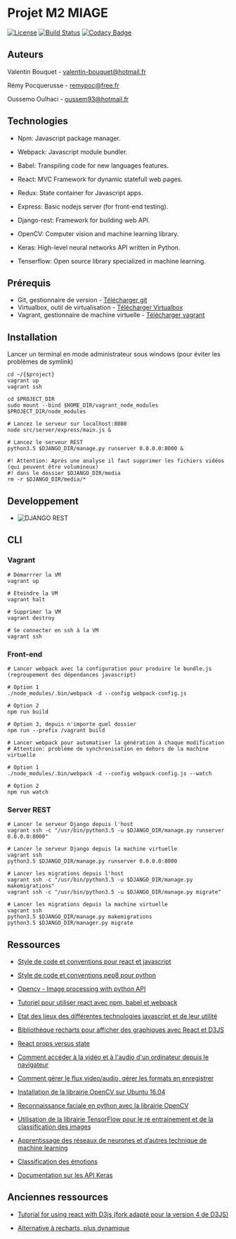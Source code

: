 # Projet M2 MIAGE
[![License](https://img.shields.io/badge/License-Apache%202.0-blue.svg)](https://opensource.org/licenses/Apache-2.0)
[![Build Status](https://travis-ci.org/vbouquet/realtime-keynote-feedback.svg?branch=master)](https://travis-ci.org/vbouquet/realtime-keynote-feedback)
[![Codacy Badge](https://api.codacy.com/project/badge/Grade/9aff66ec6dc841a5971b1647be3b9657)](https://www.codacy.com/app/Remypoc/realtime-keynote-feedback?utm_source=github.com&amp;utm_medium=referral&amp;utm_content=vbouquet/realtime-keynote-feedback&amp;utm_campaign=Badge_Grade)

## Auteurs
Valentin Bouquet - <valentin-bouquet@hotmail.fr>

Rémy Pocquerusse - <remypoc@free.fr>

Oussemo Oulhaci - <oussem93@hotmail.fr>

## Technologies

* Npm: Javascript package manager.
* Webpack: Javascript module bundler.
* Babel: Transpiling code for new languages features.
* React: MVC Framework for dynamic statefull web pages.
* Redux: State container for Javascript apps.


* Express: Basic nodejs server (for front-end testing).
* Django-rest: Framework for building web API.


* OpenCV: Computer vision and machine learning library.
* Keras: High-level neural networks API written in Python.
* Tenserflow: Open source library specialized in machine learning.

## Prérequis
* Git, gestionnaire de version - [Télécharger git](https://git-scm.com/downloads)
* Virtualbox, outil de virtualisation - [Télécharger Virtualbox](https://www.virtualbox.org/wiki/Downloads)
* Vagrant, gestionnaire de machine virtuelle - [Télécharger vagrant](https://www.vagrantup.com/downloads.html)

## Installation

Lancer un terminal en mode administrateur sous windows (pour éviter les problèmes de symlink)
```
cd ~/{$project}
vagrant up
vagrant ssh

cd $PROJECT_DIR
sudo mount --bind $HOME_DIR/vagrant_node_modules $PROJECT_DIR/node_modules

# Lancez le serveur sur localhost:8080
node src/server/express/main.js &

# Lancez le serveur REST
python3.5 $DJANGO_DIR/manage.py runserver 0.0.0.0:8000 &

#! Attention: Après une analyse il faut supprimer les fichiers vidéos (qui peuvent être volumineux)
#! dans le dossier $DJANGO_DIR/media
rm -r $DJANGO_DIR/media/*
```

## Developpement

* ![DJANGO REST](https://github.com/vbouquet/realtime-keynote-feedback/tree/master/src/server/django_rest)

## CLI

### Vagrant
```
# Démarrrer la VM
vagrant up

# Eteindre la VM
vagrant halt

# Supprimer la VM
vagrant destroy

# Se connecter en ssh à la VM
vagrant ssh
```

### Front-end
```
# Lancer webpack avec la configuration pour produire le bundle.js (regroupement des dépendances javascript)

# Option 1
./node_modules/.bin/webpack -d --config webpack-config.js

# Option 2
npm run build

# Option 3, depuis n'importe quel dossier
npm run --prefix /vagrant build

# Lancer webpack pour automatiser la génération à chaque modification
# Attention: problème de synchronisation en dehors de la machine virtuelle

# Option 1
./node_modules/.bin/webpack -d --config webpack-config.js --watch

# Option 2
npm run watch
```

### Server REST
```
# Lancer le serveur Django depuis l'host
vagrant ssh -c "/usr/bin/python3.5 -u $DJANGO_DIR/manage.py runserver 0.0.0.0:8000"

# Lancer le serveur Django depuis la machine virtuelle
vagrant ssh
python3.5 $DJANGO_DIR/manage.py runserver 0.0.0.0:8000

# Lancer les migrations depuis l'host
vagrant ssh -c "/usr/bin/python3.5 -u $DJANGO_DIR/manage.py makemigrations"
vagrant ssh -c "/usr/bin/python3.5 -u $DJANGO_DIR/manage.py migrate"

# Lancer les migrations depuis la machine virtuelle
vagrant ssh
python3.5 $DJANGO_DIR/manage.py makemigrations
python3.5 $DJANGO_DIR/manager.py migrate
```

## Ressources

* [Style de code et conventions pour react et javascript](https://github.com/airbnb/javascript/tree/master/react)

* [Style de code et conventions pep8 pour python](https://www.python.org/dev/peps/pep-0008/)

* [Opencv - Image processing with python API](https://opencv-python-tutroals.readthedocs.io/en/latest/py_tutorials/py_imgproc/py_table_of_contents_imgproc/py_table_of_contents_imgproc.html#py-table-of-content-imgproc)

* [Tutoriel pour utiliser react avec npm, babel et webpack](https://www.codementor.io/tamizhvendan/beginner-guide-setup-reactjs-environment-npm-babel-6-webpack-du107r9zr)

* [Etat des lieux des différentes technologies javascript et de leur utilité](https://medium.com/@peterxjang/modern-javascript-explained-for-dinosaurs-f695e9747b70)

* [Bibliothèque recharts pour afficher des graphiques avec React et D3JS](https://github.com/recharts/recharts)

* [React props versus state](https://github.com/uberVU/react-guide/blob/master/props-vs-state.md)

* [Comment accéder à la vidéo et à l'audio d'un ordinateur depuis le navigateur](https://developer.mozilla.org/fr/docs/NavigatorUserMedia.getUserMedia)

* [Comment gérer le flux video/audio, gérer les formats en enregistrer](https://developer.mozilla.org/fr/docs/Web/API/MediaRecorder)

* [Installation de la librairie OpenCV sur Ubuntu 16.04](https://www.pyimagesearch.com/2015/07/20/install-opencv-3-0-and-python-3-4-on-ubuntu/)

* [Reconnaissance faciale en python avec la librairie OpenCV](https://www.superdatascience.com/opencv-face-recognition/)

* [Utilisation de la librairie TensorFlow pour le ré entrainement et de la classification des images](https://codelabs.developers.google.com/codelabs/tensorflow-for-poets/#0)

* [Apprentissage des réseaux de neurones et d’autres technique de machine learning](https://www.coursera.org/learn/machine-learning)

* [Classification des émotions](https://github.com/oarriaga/face_classification)

* [Documentation sur les API Keras](https://keras.io/getting-started/sequential-model-guide/)

## Anciennes ressources

* [Tutorial for using react with D3js (fork adapté pour la version 4 de D3JS)](https://github.com/MMquant/playing-with-react-and-d3)

* [Alternative à recharts, plus dynamique](https://github.com/kirjs/react-highcharts)
